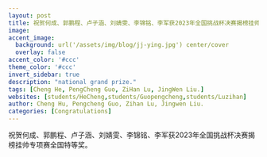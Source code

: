 ```yaml
---
layout: post
title: 祝贺何成、郭鹏程、卢子涵、刘婧雯、李锦铭、李军获2023年全国挑战杯决赛揭榜挂帅专项赛全国特等奖！
image:
accent_image:
  background: url('/assets/img/blog/jj-ying.jpg') center/cover
  overlay: false
accent_color: '#ccc'
theme_color: '#ccc'
invert_sidebar: true
description: "national grand prize."
tags: [Cheng He, PengCheng Guo, ZiHan Lu, JingWen Liu.]
websites: [students/HeCheng,students/Guopengcheng,students/Luzihan]
author: Cheng Hu, Pengcheng Guo, Zihan Lu, Jingwen Liu.
categories: [Congratulations]
---
```


祝贺何成、郭鹏程、卢子涵、刘婧雯、李锦铭、李军获2023年全国挑战杯决赛揭榜挂帅专项赛全国特等奖。
